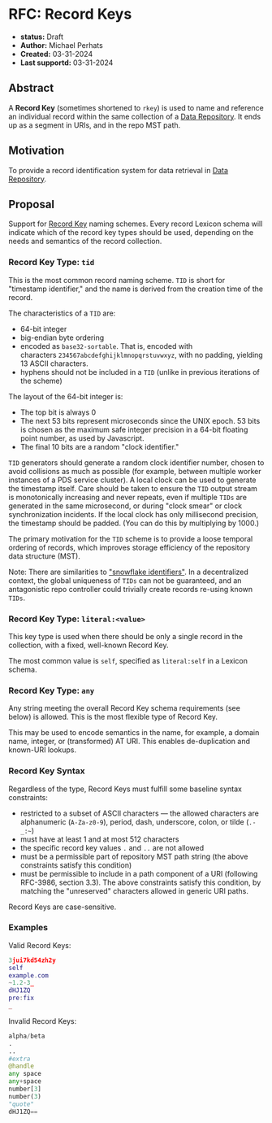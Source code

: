 # RFC: Record Keys

- **status:** Draft
- **Author:** Michael Perhats
- **Created:** 03-31-2024
- **Last supportd:** 03-31-2024

## Abstract
A **Record Key** (sometimes shortened to `rkey`) is used to name and reference an individual record within the same collection of a [Data Repository](./00006-data-repositories.md). It ends up as a segment in URIs, and in the repo MST path. 

## Motivation
To provide a record identification system for data retrieval in [Data Repository](./00006-data-repositories.md).

## Proposal
Support for [Record Key](./00007-record-keys.md#record-key-syntax) naming schemes. Every record Lexicon schema will indicate which of the record key types should be used, depending on the needs and semantics of the record collection.

### Record Key Type: `tid`
This is the most common record naming scheme. `TID` is short for "timestamp identifier," and the name is derived from the creation time of the record.

The characteristics of a `TID` are:
- 64-bit integer
- big-endian byte ordering
- encoded as `base32-sortable`. That is, encoded with characters `234567abcdefghijklmnopqrstuvwxyz`, with no padding, yielding 13 ASCII characters.
- hyphens should not be included in a `TID` (unlike in previous iterations of the scheme)

The layout of the 64-bit integer is:
- The top bit is always 0
- The next 53 bits represent microseconds since the UNIX epoch. 53 bits is chosen as the maximum safe integer precision in a 64-bit floating point number, as used by Javascript.
- The final 10 bits are a random "clock identifier."

`TID` generators should generate a random clock identifier number, chosen to avoid collisions as much as possible (for example, between multiple worker instances of a PDS service cluster). A local clock can be used to generate the timestamp itself. Care should be taken to ensure the `TID` output stream is monotonically increasing and never repeats, even if multiple `TIDs` are generated in the same microsecond, or during "clock smear" or clock synchronization incidents. If the local clock has only millisecond precision, the timestamp should be padded. (You can do this by multiplying by 1000.)

The primary motivation for the `TID` scheme is to provide a loose temporal ordering of records, which improves storage efficiency of the repository data structure (MST).

Note: There are similarities to ["snowflake identifiers"](https://en.wikipedia.org/wiki/Snowflake_ID). In a decentralized context, the global uniqueness of `TIDs` can not be guaranteed, and an antagonistic repo controller could trivially create records re-using known `TIDs`.

### Record Key Type: `literal:<value>`
This key type is used when there should be only a single record in the collection, with a fixed, well-known Record Key.

The most common value is `self`, specified as `literal:self` in a Lexicon schema.

### Record Key Type: `any`
Any string meeting the overall Record Key schema requirements (see below) is allowed. This is the most flexible type of Record Key.

This may be used to encode semantics in the name, for example, a domain name, integer, or (transformed) AT URI. This enables de-duplication and known-URI lookups.

### Record Key Syntax
Regardless of the type, Record Keys must fulfill some baseline syntax constraints:

- restricted to a subset of ASCII characters — the allowed characters are alphanumeric (`A-Za-z0-9`), period, dash, underscore, colon, or tilde (`.-_:~`)
- must have at least 1 and at most 512 characters
- the specific record key values `.` and `..` are not allowed
- must be a permissible part of repository MST path string (the above constraints satisfy this condition)
- must be permissible to include in a path component of a URI (following RFC-3986, section 3.3). The above constraints satisfy this condition, by matching the "unreserved" characters allowed in generic URI paths.

Record Keys are case-sensitive.

### Examples
Valid Record Keys:

```lua
3jui7kd54zh2y
self
example.com
~1.2-3_
dHJ1ZQ
pre:fix
_
```

Invalid Record Keys:

```python
alpha/beta
.
..
#extra
@handle
any space
any+space
number[3]
number(3)
"quote"
dHJ1ZQ==
```

